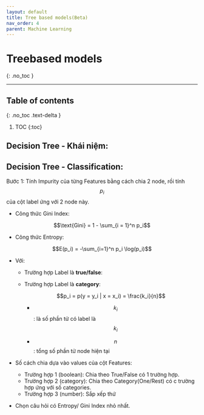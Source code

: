```yaml
---
layout: default
title: Tree based models(Beta)
nav_order: 4
parent: Machine Learning
---
```

# Treebased models
{: .no_toc }

<hr/>

## Table of contents
{: .no_toc .text-delta }

1. TOC
{:toc}

## Decision Tree - Khái niệm:


## Decision Tree - Classification:
Bước 1: Tính Impurity của từng Features bằng cách chia 2 node, rồi tính $$p_i$$ của cột label ứng với 2 node này.

- Công thức Gini Index:

$$\text{Gini} = 1 - \sum_{i = 1}^n p_i$$
	
- Công thức Entropy:

$$E(p_i) = -\sum_{i=1}^n p_i \log(p_i)$$

- Với: 
  - Trường hợp Label là **true/false**: 

  - Trường hợp Label là **category**: 

	$$p_i = p(y = y_i | x = x_i) = \frac{k_i}{n}$$

	- $$k_i$$: là số phần tử có label là $$k_i$$

	- $$n$$: tổng số phần tử node hiện tại
      
- Số cách chia dựa vào values của cột Features:
	- Trường hợp 1 (boolean): Chia theo True/False có 1 trường hợp.
	- Trường hợp 2 (category): Chia theo Category(One/Rest) có c trường hợp ứng với số categories.
	- Trường hợp 3 (number): Sắp xếp thứ
- Chọn câu hỏi có Entropy/ Gini Index nhỏ nhất.
